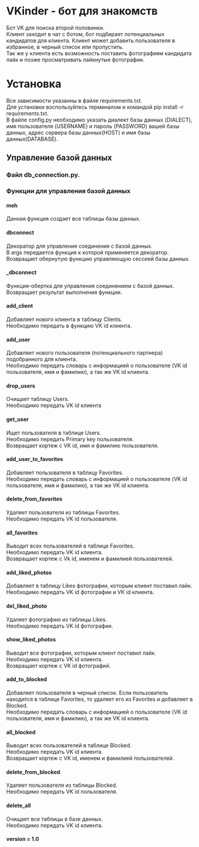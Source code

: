 # VKinder - бот для знакомств
Бот VK для поиска второй половинки.  
Клиент заходит в чат с ботом, бот подбирает потенциальных кандидатов для клиента. Клиент может добавить пользователя в избранное, в черный список или пропустить.  
Так же у клиента есть возможность поставить фотографиям кандидата лайк и позже просматривать лайкнутые фотографии.
# Установка 
Все зависимости указанны в файле requirements.txt.  
Для установки воспользуйтесь терминалом и командой pip install -r requirements.txt.  
В файле config.py необходимо указать диалект базы данных (DIALECT), имя пользователя (USERNAME) и пароль (PASSWORD) вашей базы данных, адрес сервера базы данных(HOST) и имя базы данных(DATABASE).  

## Управление базой данных
### Файл db_connection.py.  
### Функции для управления базой данных
#### meh
Данная функция создает все таблицы базы данных.

#### dbconnect
Декоратор для управления соединения с базой данных.  
В args передается функция к которой применяется декоратор. Возвращает обернутую функцию управляющую сессией базы данных.
#### _dbconnect 
Функция-обертка для управления соединением с базой данных.  
Возвращает результат выполнения функции.
#### add_client
Добавляет нового клиента в таблицу Clients.  
Необходимо передать в функцию VK id клиента.
#### add_user
Добавляет нового пользователя (потенциального партнера) подобранного для клиента.  
Необходимо передать словарь с информацией о пользователе (VK id пользователя, имя и фамилию), а так же VK id клиента.
#### drop_users
Очищает таблицу Users.  
Необходимо передать VK id клиента
#### get_user
Ищет пользователя в таблице Users.  
Необходимо передать Primary key пользователя.  
Возвращает кортеж с VK id, имя и фамилию пользователя.
#### add_user_to_favorites
Добавляет пользователя в таблицу Favorites.  
Необходимо передать словарь с информацией о пользователе (VK id пользователя, имя и фамилию), а так же VK id клиента.
#### delete_from_favorites
Удаляет пользователя из таблицы Favorites.  
Необходимо передать VK id пользователя.
#### all_favorites
Выводит всех пользователей в таблице Favorites.  
Необходимо передать VK id клиента.  
Возвращает кортеж с Vk id, именем и фамилией пользователей.
#### add_liked_photos
Добавляет в таблицу Likes фотографии, которым клиент поставил лайк.  
Необходимо передать VK id фотографии и VK id клиента.
#### del_liked_photo
Удаляет фотографию из таблицы Likes.  
Необходимо передать VK id фотографии.
#### show_liked_photos
Выводит все фотографии, которым клиент поставил лайк.  
Необходимо передать VK id клиента.  
Возвращает кортеж с VK id фотографий.
#### add_to_blocked
Добавляет пользователя в черный список. Если пользователь находится в таблице Favorites, то удаляет его из Favorites и добавляет в Blocked.  
Необходимо передать словарь с информацией о пользователе (VK id пользователя, имя и фамилию), а так же VK id клиента.
#### all_blocked
Выводит всех пользователей в таблице Blocked.  
Необходимо передать VK id клиента.  
Возвращает кортеж с VK id, именем и фамилией пользователей.
#### delete_from_blocked
Удаляет пользователя из таблицы Blocked.  
Необходимо передать VK id пользователя.
#### delete_all
Очищает все таблицы в базе данных.  
Необходимо передать VK id клиента.

#### version = 1.0